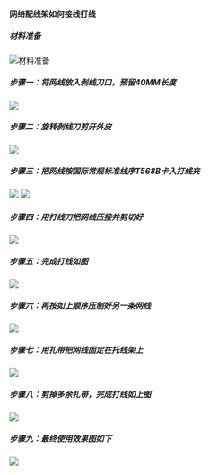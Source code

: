 
#### 网络配线架如何接线打线

##### 材料准备
![材料准备](https://imgsa.baidu.com/exp/w=500/sign=21fef67d87b1cb133e693c13ed5556da/bba1cd11728b4710ac44605ec9cec3fdfc03233c.jpg)

##### 步骤一：将网线放入剥线刀口，预留40MM长度
![](https://imgsa.baidu.com/exp/w=500/sign=7c46cd453cd12f2ece05ae607fc3d5ff/9d82d158ccbf6c8187a0807ab63eb13532fa4088.jpg)

##### 步骤二：旋转剥线刀剪开外皮
![](https://imgsa.baidu.com/exp/w=500/sign=879faa58888ba61edfeec82f713597cc/ac6eddc451da81cb0f712f5f5866d01608243188.jpg)

##### 步骤三：把网线按国际常规标准线序T568B卡入打线夹
![](https://imgsa.baidu.com/exp/w=500/sign=8251ef64adefce1bea2bc8ca9f50f3e8/a9d3fd1f4134970a22f0bcbd9fcad1c8a6865da4.jpg)
![](https://imgsa.baidu.com/exp/w=500/sign=fc82f480454a20a4311e3cc7a0539847/342ac65c1038534344662bb39913b07ecb8088f3.jpg)

##### 步骤四：用打线刀把网线压接并剪切好
![](https://imgsa.baidu.com/exp/w=500/sign=3e8b27ab6163f6241c5d3903b745eb32/a044ad345982b2b71c3695563badcbef77099bf3.jpg)

##### 步骤五：完成打线如图
![](https://imgsa.baidu.com/exp/w=500/sign=01929eaa22381f309e198da999004c67/730e0cf3d7ca7bcb95fb6bbdb4096b63f724a8a4.jpg)

##### 步骤六：再按如上顺序压制好另一条网线
![](https://imgsa.baidu.com/exp/w=500/sign=b5ab9086a118972ba33a00cad6cc7b9d/f703738da9773912d6a629f3f2198618377ae2a4.jpg)

##### 步骤七：用扎带把网线固定在托线架上
![](https://imgsa.baidu.com/exp/w=500/sign=5cbece8e1bdfa9ecfd2e561752d1f754/d8f9d72a6059252d7a47b1963e9b033b5ab5b9d4.jpg)

##### 步骤八：剪掉多余扎带，完成打线如上图
![](https://imgsa.baidu.com/exp/w=500/sign=bef248abb9de9c82a665f98f5c8080d2/fd039245d688d43fab3e3d60771ed21b0ff43b88.jpg)

##### 步骤九：最终使用效果图如下
![](https://imgsa.baidu.com/exp/w=500/sign=df293d60771ed21b79c92ee59d6fddae/aec379310a55b319b3792ee749a98226cefc179b.jpg)
